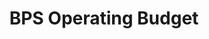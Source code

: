---
layout: bos_content
permalink: /featured-analysis/bps-operating-budget/
title: BPS Operating Budget
components:
- breadcrumbs:
  - title: Home
    url: "/"
  - title: Budget
    url: "/budget"
  - title: Featured Analysis
    url: "/featured-analysis/"
  - current: BPS Operating Budget
  - published: 4/13/17
- intro:
  - title: BPS operating budget
    short_desc: >
      
    description: >
      
    sidebar_menu: true    
- text_block:
---